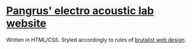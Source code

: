 # [Pangrus' electro acoustic lab website](http://www.peal.space)

Written in HTML/CSS.
Styled accordingly to rules of [brutalist web design](https://brutalist-web.design/).




